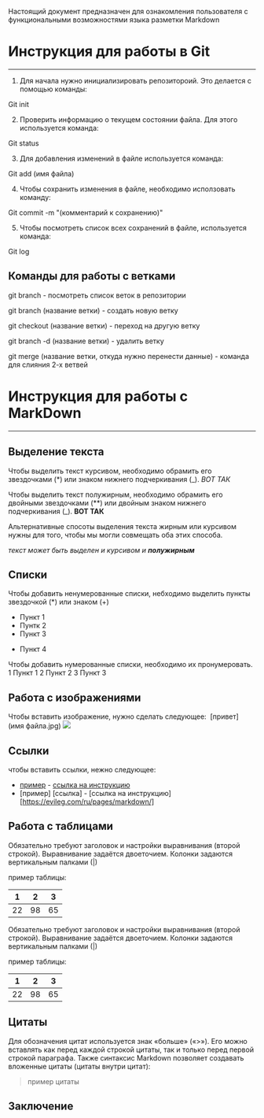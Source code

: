 Настоящий документ предназначен для ознакомления пользователя с функциональными возможностями языка разметки Markdown


# Инструкция для работы в Git
***


1. Для начала нужно инициализировать репозитороий. Это делается с помощью команды:

Git init

2. Проверить информацию о текущем состоянии файла. Для этого используется команда:

Git status

3. Для добавления изменений в файле используется команда:

Git add (имя файла)

4. Чтобы сохранить изменения в файле, необходимо исползовать команду:

Git commit -m "(комментарий к сохранению)"

5. Чтобы посмотреть список всех сохранений в файле, используется команда:

Git  log


 ## Команды для работы с ветками

git branch - посмотреть список веток в репозитории

git branch (название ветки) - создать новую ветку

git checkout (название ветки) - переход на другую ветку

git branch -d (название ветки) - удалить ветку

git merge (название ветки, откуда нужно перенести данные) - команда для слияния 2-х ветвей



# Инструкция для работы с MarkDown
***

## Выделение текста


Чтобы выделить текст курсивом, необходимо обрамить его звездочками (*) или знаком нижнего подчеркивания (_).  *ВОТ ТАК*


Чтобы выделить текст полужирным, необходимо обрамить его двойными звездочками (**) или двойным знаком нижнего подчеркивания (_). **ВОТ ТАК**

Альтернативные спосоты выделения текста жирным или курсивом нужны для того, чтобы мы могли совмещать оба этих способа.


_текст может быть выделен и курсивом и **полужирным**_
## Списки


Чтобы добавить ненумерованные списки, небходимо выделить пункты звездочкой (*) или знаком (+)
* Пункт 1
* Пунтк 2
* Пункт 3
+ Пункт 4

Чтобы добавить нумерованные списки, необходимо их пронумеровать.
1 Пункт 1
2 Пункт 2
3 Пункт 3

## Работа с изображениями

Чтобы вставить изображение, нужно сделать следующее:
![]()
[привет]
(имя файла.jpg)
![](markdown.png)

## Ссылки

чтобы вставить ссылки, нежно следующее:
* [пример](ссылка) - [ссылка на инструкцию](https://evileg.com/ru/pages/markdown/)
* [пример] [ссылка] - [ссылка на инструкцию] [https://evileg.com/ru/pages/markdown/]

## Работа с таблицами

Обязательно требуют заголовок и настройки выравнивания (второй строкой). Выравнивание задаётся двоеточием. Колонки задаются вертикальным палками (|)


пример таблицы:

|1  |  2|  3|
|---|---|---|
| 22| 98| 65|

Обязательно требуют заголовок и настройки выравнивания (второй строкой). Выравнивание задаётся двоеточием. Колонки задаются вертикальным палками (|)


пример таблицы:

|1  |  2|  3|
|---|---|---|
| 22| 98| 65|



## Цитаты

Для обозначения цитат используется знак «больше» («>»). Его можно вставлять как перед каждой строкой цитаты, так и только перед первой строкой параграфа. Также синтаксис Markdown позволяет создавать вложенные цитаты (цитаты внутри цитат):

>пример цитаты

## Заключение 